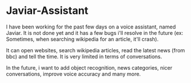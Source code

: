 # Javiar-Assistant

I have been working for the past few days on a voice assistant, named Javiar. 
It is not done yet and it has a few bugs i'll resolve in the future (ex: Sometimes, when searching wikipedia for an article, it'll crash).

It can open websites, search wikipedia articles, read the latest news (from bbc) and tell the time. It is very limited in terms of conversations.

In the future, i want to add object recognition, news categories, nicer conversations, improve voice accuracy and many more.

